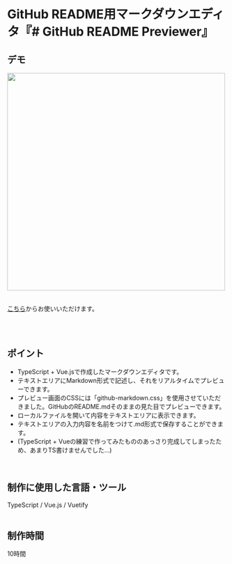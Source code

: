 # GitHub README用マークダウンエディタ『# GitHub README Previewer』

## デモ
<img src="https://user-images.githubusercontent.com/59694183/84570379-2855d680-adc8-11ea-8399-7a1275b077e0.gif" width="500">
<br>
<br>

[こちら](https://github-readme-previewer.netlify.app/)からお使いいただけます。

<br>
<br>

## ポイント
- TypeScript + Vue.jsで作成したマークダウンエディタです。
- テキストエリアにMarkdown形式で記述し、それをリアルタイムでプレビューできます。
- プレビュー画面のCSSには「github-markdown.css」を使用させていただきました。GitHubのREADME.mdそのままの見た目でプレビューできます。
- ローカルファイルを開いて内容をテキストエリアに表示できます。
- テキストエリアの入力内容を名前をつけて.md形式で保存することができます。
- (TypeScript + Vueの練習で作ってみたもののあっさり完成してしまったため、あまりTS書けませんでした…)

<br>

## 制作に使用した言語・ツール
TypeScript / Vue.js / Vuetify
<br>
<br>

## 制作時間
10時間
<br>
<br>
